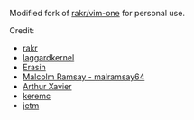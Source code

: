 Modified fork of [rakr/vim-one](https://github.com/rakr/vim-one/) for personal use.

Credit:
* [rakr](https://github.com/rakr)
* [laggardkernel](https://github.com/laggardkernel)
* [Erasin](https://github.com/erasin)
* [Malcolm Ramsay - malramsay64](https://github.com/malramsay64)
* [Arthur Xavier](https://github.com/arthur-xavier)
* [keremc](https://github.com/keremc)
* [jetm](https://github.com/jetm)
